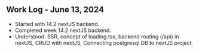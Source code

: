 ## Work Log - June 13, 2024

- Started with 14.2 nextJS backend.
- Completed week 14.2 nextJS backend.
- Understood: SSR, concept of loading.tsx, backend routing (/api) in nextJS, CRUD with nextJS, Connecting postgresql DB to nextJS project.